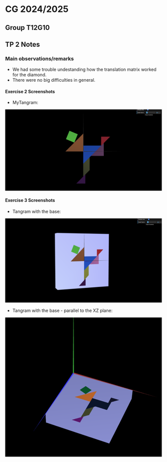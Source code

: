 # CG 2024/2025

## Group T12G10

## TP 2 Notes

### Main observations/remarks 
- We had some trouble undestanding how the translation matrix worked for the diamond.
- There were no big difficulties in general.

#### Exercise 2 Screenshots

- MyTangram: 

![MyTangram](screenshots/cg-t12-g10-tp2-1.png)

#### Exercise 3 Screenshots

- Tangram with the base:

![MyUnitCube](screenshots/cg-t12-g10-tp2-2.png)

- Tangram with the base - parallel to the XZ plane:

![MyUnitCube](screenshots/cg-t12-g10-tp2-3.png)

